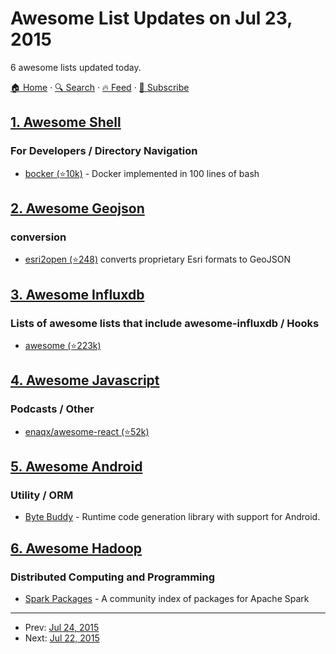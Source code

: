 # Awesome List Updates on Jul 23, 2015

6 awesome lists updated today.

[🏠 Home](/README.md) · [🔍 Search](https://www.trackawesomelist.com/search/) · [🔥 Feed](https://www.trackawesomelist.com/rss.xml) · [📮 Subscribe](https://trackawesomelist.us17.list-manage.com/subscribe?u=d2f0117aa829c83a63ec63c2f&id=36a103854c)



## [1. Awesome Shell](/content/alebcay/awesome-shell/README.md)

### For Developers / Directory Navigation

*   [bocker (⭐10k)](https://github.com/p8952/bocker) - Docker implemented in 100 lines of bash

## [2. Awesome Geojson](/content/tmcw/awesome-geojson/README.md)

### conversion

*   [esri2open (⭐248)](https://github.com/project-open-data/esri2open) converts proprietary Esri formats to GeoJSON

## [3. Awesome Influxdb](/content/mark-rushakoff/awesome-influxdb/README.md)

### Lists of awesome lists that include awesome-influxdb / Hooks

*   [awesome (⭐223k)](https://github.com/sindresorhus/awesome)

## [4. Awesome Javascript](/content/sorrycc/awesome-javascript/README.md)

### Podcasts / Other

*   [enaqx/awesome-react (⭐52k)](https://github.com/enaqx/awesome-react)

## [5. Awesome Android](/content/JStumpp/awesome-android/README.md)

### Utility / ORM

*   [Byte Buddy](http://bytebuddy.net) - Runtime code generation library with support for Android.

## [6. Awesome Hadoop](/content/youngwookim/awesome-hadoop/README.md)

### Distributed Computing and Programming

*   [Spark Packages](http://spark-packages.org/) - A community index of packages for Apache Spark

---

- Prev: [Jul 24, 2015](/content/2015/07/24/README.md)
- Next: [Jul 22, 2015](/content/2015/07/22/README.md)